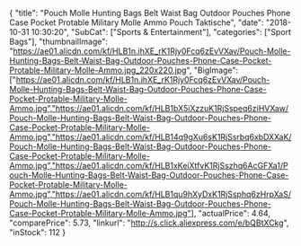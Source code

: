 {
	"title": "Pouch Molle Hunting Bags Belt Waist Bag Outdoor Pouches Phone Case Pocket Protable Military Molle Ammo Pouch Taktische",
	"date": "2018-10-31 10:30:20",
	"SubCat": ["Sports & Entertainment"],
	"categories": ["Sport Bags"],
	"thumbnailImage": "https://ae01.alicdn.com/kf/HLB1n.ihXE_rK1Rjy0Fcq6zEvVXav/Pouch-Molle-Hunting-Bags-Belt-Waist-Bag-Outdoor-Pouches-Phone-Case-Pocket-Protable-Military-Molle-Ammo.jpg_220x220.jpg",
	"BigImage": ["https://ae01.alicdn.com/kf/HLB1n.ihXE_rK1Rjy0Fcq6zEvVXav/Pouch-Molle-Hunting-Bags-Belt-Waist-Bag-Outdoor-Pouches-Phone-Case-Pocket-Protable-Military-Molle-Ammo.jpg","https://ae01.alicdn.com/kf/HLB1bX5iXzzuK1RjSspeq6ziHVXaw/Pouch-Molle-Hunting-Bags-Belt-Waist-Bag-Outdoor-Pouches-Phone-Case-Pocket-Protable-Military-Molle-Ammo.jpg","https://ae01.alicdn.com/kf/HLB14q9gXu6sK1RjSsrbq6xbDXXaK/Pouch-Molle-Hunting-Bags-Belt-Waist-Bag-Outdoor-Pouches-Phone-Case-Pocket-Protable-Military-Molle-Ammo.jpg","https://ae01.alicdn.com/kf/HLB1xKeiXtfvK1RjSszhq6AcGFXa1/Pouch-Molle-Hunting-Bags-Belt-Waist-Bag-Outdoor-Pouches-Phone-Case-Pocket-Protable-Military-Molle-Ammo.jpg","https://ae01.alicdn.com/kf/HLB1qu9hXyDxK1RjSsphq6zHrpXaS/Pouch-Molle-Hunting-Bags-Belt-Waist-Bag-Outdoor-Pouches-Phone-Case-Pocket-Protable-Military-Molle-Ammo.jpg"],
	"actualPrice": 4.64,
	"comparePrice": 5.73,
	"linkurl": "http://s.click.aliexpress.com/e/bQBtXCkg",
	"inStock": 112
}
